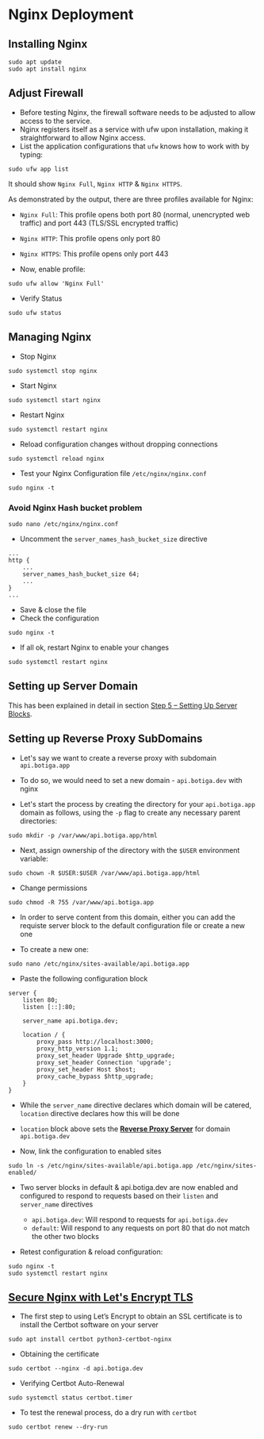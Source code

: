 # Nginx Deployment

## Installing Nginx

```
sudo apt update
sudo apt install nginx
```

## Adjust Firewall

-   Before testing Nginx, the firewall software needs to be adjusted to allow access to the service.
-   Nginx registers itself as a service with ufw upon installation, making it straightforward to allow Nginx access.
-   List the application configurations that `ufw` knows how to work with by typing:

```
sudo ufw app list
```

It should show `Nginx Full`, `Nginx HTTP` & `Nginx HTTPS`.

As demonstrated by the output, there are three profiles available for Nginx:

-   `Nginx Full`: This profile opens both port 80 (normal, unencrypted web traffic) and port 443 (TLS/SSL encrypted traffic)
-   `Nginx HTTP`: This profile opens only port 80
-   `Nginx HTTPS`: This profile opens only port 443

-   Now, enable profile:

```
sudo ufw allow 'Nginx Full'
```

-   Verify Status

```
sudo ufw status
```

## Managing Nginx

-   Stop Nginx

```
sudo systemctl stop nginx
```

-   Start Nginx

```
sudo systemctl start nginx
```

-   Restart Nginx

```
sudo systemctl restart nginx
```

-   Reload configuration changes without dropping connections

```
sudo systemctl reload nginx
```

-   Test your Nginx Configuration file `/etc/nginx/nginx.conf`

```
sudo nginx -t
```

### Avoid Nginx Hash bucket problem

```
sudo nano /etc/nginx/nginx.conf
```

-   Uncomment the `server_names_hash_bucket_size` directive

```
...
http {
    ...
    server_names_hash_bucket_size 64;
    ...
}
...
```

-   Save & close the file
-   Check the configuration

```
sudo nginx -t
```

-   If all ok, restart Nginx to enable your changes

```
sudo systemctl restart nginx
```

## Setting up Server Domain

This has been explained in detail in section [Step 5 – Setting Up Server Blocks](https://www.digitalocean.com/community/tutorials/how-to-install-nginx-on-ubuntu-20-04).

## Setting up Reverse Proxy SubDomains

-   Let's say we want to create a reverse proxy with subdomain `api.botiga.app`

-   To do so, we would need to set a new domain - `api.botiga.dev` with nginx

-   Let's start the process by creating the directory for your `api.botiga.app` domain as follows, using the `-p` flag to create any necessary parent directories:

```
sudo mkdir -p /var/www/api.botiga.app/html
```

-   Next, assign ownership of the directory with the `$USER` environment variable:

```
sudo chown -R $USER:$USER /var/www/api.botiga.app/html
```

-   Change permissions

```
sudo chmod -R 755 /var/www/api.botiga.app
```

-   In order to serve content from this domain, either you can add the requiste server block to the default configuration file or create a new one

-   To create a new one:

```
sudo nano /etc/nginx/sites-available/api.botiga.app
```

-   Paste the following configuration block

```
server {
    listen 80;
    listen [::]:80;

    server_name api.botiga.dev;

    location / {
        proxy_pass http://localhost:3000;
        proxy_http_version 1.1;
        proxy_set_header Upgrade $http_upgrade;
        proxy_set_header Connection 'upgrade';
        proxy_set_header Host $host;
        proxy_cache_bypass $http_upgrade;
    }
}
```

-   While the `server_name` directive declares which domain will be catered, `location` directive declares how this will be done

-   `location` block above sets the [**Reverse Proxy Server**](https://www.digitalocean.com/community/tutorials/how-to-set-up-a-node-js-application-for-production-on-ubuntu-20-04#step-4-%E2%80%94-setting-up-nginx-as-a-reverse-proxy-server) for domain `api.botiga.dev`

-   Now, link the configuration to enabled sites

```
sudo ln -s /etc/nginx/sites-available/api.botiga.app /etc/nginx/sites-enabled/
```

-   Two server blocks in default & api.botiga.dev are now enabled and configured to respond to requests based on their `listen` and `server_name` directives

    -   `api.botiga.dev`: Will respond to requests for `api.botiga.dev`
    -   `default`: Will respond to any requests on port 80 that do not match the other two blocks

-   Retest configuration & reload configuration:

```
sudo nginx -t
sudo systemctl restart nginx
```

## [Secure Nginx with Let's Encrypt TLS](https://www.digitalocean.com/community/tutorials/how-to-secure-nginx-with-let-s-encrypt-on-ubuntu-20-04)

-   The first step to using Let’s Encrypt to obtain an SSL certificate is to install the Certbot software on your server

```
sudo apt install certbot python3-certbot-nginx
```

-   Obtaining the certificate

```
sudo certbot --nginx -d api.botiga.dev
```

-   Verifying Certbot Auto-Renewal

```
sudo systemctl status certbot.timer
```

-   To test the renewal process, do a dry run with `certbot`

```
sudo certbot renew --dry-run
```
